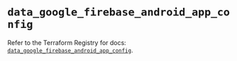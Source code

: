 # `data_google_firebase_android_app_config`

Refer to the Terraform Registry for docs: [`data_google_firebase_android_app_config`](https://registry.terraform.io/providers/hashicorp/google-beta/5.14.0/docs/data-sources/google_firebase_android_app_config).
